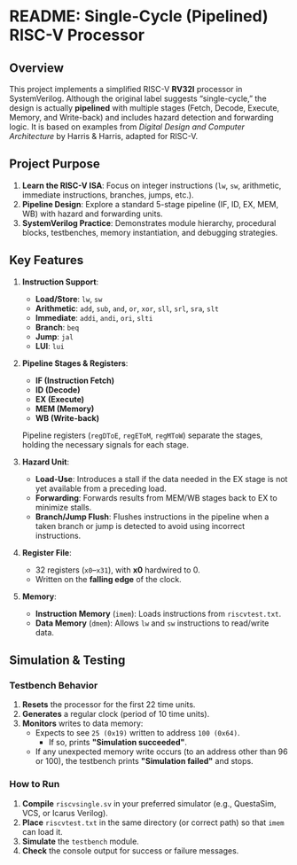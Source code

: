 # README: Single-Cycle (Pipelined) RISC-V Processor

## Overview
This project implements a simplified RISC-V **RV32I** processor in SystemVerilog. Although the original label suggests “single-cycle,” the design is actually **pipelined** with multiple stages (Fetch, Decode, Execute, Memory, and Write-back) and includes hazard detection and forwarding logic. It is based on examples from *Digital Design and Computer Architecture* by Harris & Harris, adapted for RISC-V.

## Project Purpose
1. **Learn the RISC-V ISA**: Focus on integer instructions (`lw`, `sw`, arithmetic, immediate instructions, branches, jumps, etc.).
2. **Pipeline Design**: Explore a standard 5-stage pipeline (IF, ID, EX, MEM, WB) with hazard and forwarding units.
3. **SystemVerilog Practice**: Demonstrates module hierarchy, procedural blocks, testbenches, memory instantiation, and debugging strategies.

## Key Features

1. **Instruction Support**:
   - **Load/Store**: `lw`, `sw`
   - **Arithmetic**: `add`, `sub`, `and`, `or`, `xor`, `sll`, `srl`, `sra`, `slt`
   - **Immediate**: `addi`, `andi`, `ori`, `slti`
   - **Branch**: `beq`
   - **Jump**: `jal`
   - **LUI**: `lui`
   
2. **Pipeline Stages & Registers**:
   - **IF (Instruction Fetch)**
   - **ID (Decode)**
   - **EX (Execute)**
   - **MEM (Memory)**
   - **WB (Write-back)**
   
   Pipeline registers (`regDToE`, `regEToM`, `regMToW`) separate the stages, holding the necessary signals for each stage.

3. **Hazard Unit**:
   - **Load-Use**: Introduces a stall if the data needed in the EX stage is not yet available from a preceding load.
   - **Forwarding**: Forwards results from MEM/WB stages back to EX to minimize stalls.
   - **Branch/Jump Flush**: Flushes instructions in the pipeline when a taken branch or jump is detected to avoid using incorrect instructions.

4. **Register File**:
   - 32 registers (`x0`–`x31`), with **x0** hardwired to 0.
   - Written on the **falling edge** of the clock.

5. **Memory**:
   - **Instruction Memory** (`imem`): Loads instructions from `riscvtest.txt`.
   - **Data Memory** (`dmem`): Allows `lw` and `sw` instructions to read/write data.

## Simulation & Testing

### Testbench Behavior
1. **Resets** the processor for the first 22 time units.
2. **Generates** a regular clock (period of 10 time units).
3. **Monitors** writes to data memory:
   - Expects to see `25 (0x19)` written to address `100 (0x64)`.  
     - If so, prints **"Simulation succeeded"**.  
   - If any unexpected memory write occurs (to an address other than 96 or 100), the testbench prints **"Simulation failed"** and stops.

### How to Run
1. **Compile** `riscvsingle.sv` in your preferred simulator (e.g., QuestaSim, VCS, or Icarus Verilog).
2. **Place** `riscvtest.txt` in the same directory (or correct path) so that `imem` can load it.
3. **Simulate** the `testbench` module.
4. **Check** the console output for success or failure messages.
